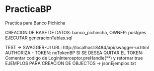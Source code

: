 # PracticaBP
Practica para Banco Pichicha

CREACION DE BASE DE DATOS: banco_pichincha, OWNER: postgres
EJECUTAR generacionTablas.sql

TEST -> SWAGGER-UI
URL: http://localhost:8484/api/swagger-ui.html
AUTHORIZA - TOKEN: noTokenBP
SI SE DESEA QUITAR EL TOKEN: Comentar codigo de LoginInterceptor.preHandle(**) y retornar true
EJEMPLOS PARA CREACION DE OBJECTOS -> jsonEjemplos.txt
